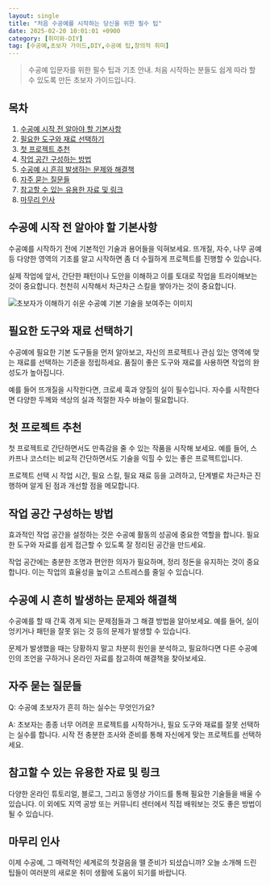 ```yaml
---
layout: single
title: "처음 수공예를 시작하는 당신을 위한 필수 팁"
date: 2025-02-20 10:01:01 +0900
category: [취미와-DIY]
tag: [수공예,초보자 가이드,DIY,수공예 팁,창의적 취미]
---
```

  
> 수공예 입문자를 위한 필수 팁과 기초 안내. 처음 시작하는 분들도 쉽게 따라 할 수 있도록 만든 초보자 가이드입니다.

## 목차
1. [수공예 시작 전 알아야 할 기본사항](#수공예-시작-전-알아야-할-기본사항)
2. [필요한 도구와 재료 선택하기](#필요한-도구와-재료-선택하기)
3. [첫 프로젝트 추천](#첫-프로젝트-추천)
4. [작업 공간 구성하는 방법](#작업-공간-구성하는-방법)
5. [수공예 시 흔히 발생하는 문제와 해결책](#수공예-시-흔히-발생하는-문제와-해결책)
6. [자주 묻는 질문들](#자주-묻는-질문들)
7. [참고할 수 있는 유용한 자료 및 링크](#참고할-수-있는-유용한-자료-및-링크)
8. [마무리 인사](#마무리-인사)

## 수공예 시작 전 알아야 할 기본사항

수공예를 시작하기 전에 기본적인 기술과 용어들을 익혀보세요. 뜨개질, 자수, 나무 공예 등 다양한 영역의 기초를 알고 시작하면 좀 더 수월하게 프로젝트를 진행할 수 있습니다.


실제 작업에 앞서, 간단한 패턴이나 도안을 이해하고 이를 토대로 작업을 트라이해보는 것이 중요합니다. 천천히 시작해서 차근차근 스킬을 쌓아가는 것이 중요합니다.


![초보자가 이해하기 쉬운 수공예 기본 기술을 보여주는 이미지](undefined)



## 필요한 도구와 재료 선택하기

수공예에 필요한 기본 도구들을 먼저 알아보고, 자신의 프로젝트나 관심 있는 영역에 맞는 재료를 선택하는 기준을 정립하세요. 품질이 좋은 도구와 재료를 사용하면 작업의 완성도가 높아집니다.


예를 들어 뜨개질을 시작한다면, 크로셰 훅과 양질의 실이 필수입니다. 자수를 시작한다면 다양한 두께와 색상의 실과 적절한 자수 바늘이 필요합니다.



## 첫 프로젝트 추천

첫 프로젝트로 간단하면서도 만족감을 줄 수 있는 작품을 시작해 보세요. 예를 들어, 스카프나 코스터는 비교적 간단하면서도 기술을 익힐 수 있는 좋은 프로젝트입니다.


프로젝트 선택 시 작업 시간, 필요 스킬, 필요 재료 등을 고려하고, 단계별로 차근차근 진행하며 알게 된 점과 개선할 점을 메모합니다.



## 작업 공간 구성하는 방법

효과적인 작업 공간을 설정하는 것은 수공예 활동의 성공에 중요한 역할을 합니다. 필요한 도구와 자료를 쉽게 접근할 수 있도록 잘 정리된 공간을 만드세요.


작업 공간에는 충분한 조명과 편안한 의자가 필요하며, 정리 정돈을 유지하는 것이 중요합니다. 이는 작업의 효율성을 높이고 스트레스를 줄일 수 있습니다.



## 수공예 시 흔히 발생하는 문제와 해결책

수공예를 할 때 간혹 겪게 되는 문제점들과 그 해결 방법을 알아보세요. 예를 들어, 실이 엉키거나 패턴을 잘못 읽는 것 등의 문제가 발생할 수 있습니다.


문제가 발생했을 때는 당황하지 말고 차분히 원인을 분석하고, 필요하다면 다른 수공예인의 조언을 구하거나 온라인 자료를 참고하여 해결책을 찾아보세요.



## 자주 묻는 질문들

Q: 수공예 초보자가 흔히 하는 실수는 무엇인가요?


A: 초보자는 종종 너무 어려운 프로젝트를 시작하거나, 필요 도구와 재료를 잘못 선택하는 실수를 합니다. 시작 전 충분한 조사와 준비를 통해 자신에게 맞는 프로젝트를 선택하세요.



## 참고할 수 있는 유용한 자료 및 링크

다양한 온라인 튜토리얼, 블로그, 그리고 동영상 가이드를 통해 필요한 기술들을 배울 수 있습니다. 이 외에도 지역 공방 또는 커뮤니티 센터에서 직접 배워보는 것도 좋은 방법이 될 수 있습니다.



## 마무리 인사

이제 수공예, 그 매력적인 세계로의 첫걸음을 뗄 준비가 되셨습니까? 오늘 소개해 드린 팁들이 여러분의 새로운 취미 생활에 도움이 되기를 바랍니다.

